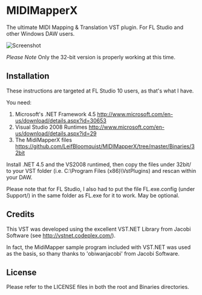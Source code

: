 MIDIMapperX
===========

The ultimate MIDI Mapping &amp; Translation VST plugin.  For FL Studio and other Windows DAW users.

![Screenshot](https://raw.github.com/LeifBloomquist/MIDIMapperX/master/Screenshots/MidiMapperX_V2.png)

*Please Note* Only the 32-bit version is properly working at this time.

Installation
------------
These instructions are targeted at FL Studio 10 users, as that's what I have.

You need:

1. Microsoft's .NET Framework 4.5   http://www.microsoft.com/en-us/download/details.aspx?id=30653  
2. Visual Studio 2008 Runtimes      http://www.microsoft.com/en-us/download/details.aspx?id=29
3. The MidiMapperX files            https://github.com/LeifBloomquist/MIDIMapperX/tree/master/Binaries/32bit

Install .NET 4.5 and the VS2008 runtimed, then copy the files under 32bit/ to your VST folder (i.e.  C:\Program Files (x86)\VstPlugins) and rescan within your DAW.

Please note that for FL Studio, I also had to put the file FL.exe.config (under Support/) in the same folder as FL.exe for it to work.  May be optional.


Credits
-------
This VST was developed using the excellent VST.NET Library from Jacobi Software (see http://vstnet.codeplex.com/).

In fact, the MidiMapper sample program included with VST.NET was used as the basis, so thany thanks to 'obiwanjacobi' from Jacobi Software.

License
-------
Please refer to the LICENSE files in both the root and Binaries directories.

